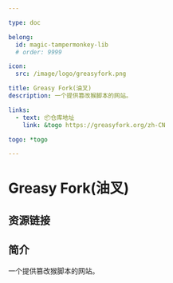 ```yaml
---

type: doc

belong:
  id: magic-tampermonkey-lib
  # order: 9999

icon:
  src: /image/logo/greasyfork.png

title: Greasy Fork(油叉)
description: 一个提供篡改猴脚本的网站。

links:
  - text: 📦仓库地址
    link: &togo https://greasyfork.org/zh-CN

togo: *togo

---
```


<ShowLogo />

# Greasy Fork(油叉)

<ShowBreadcrumb />

## 资源链接

<ShowLinks />

## 简介

一个提供篡改猴脚本的网站。